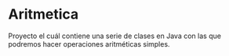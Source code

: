 # Aritmetica
Proyecto el cuál contiene una serie de clases en Java con las que podremos hacer operaciones aritméticas simples.
